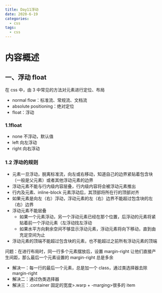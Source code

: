 ```yaml
---
title: Day11浮动
date: 2020-6-19
categories:
  - css
tags:
  - css
---
```


<!-- more -->

# 内容概述

## 一、浮动 float

在 css 中，由 3 中常见的方法对元素进行定位、布局

- normal flow：标准流、常规流、文档流
- absolute positioning：绝对定位
- float：浮动

### 1.1float

- none 不浮动，默认值
- left 向左浮动
- right 向右浮动

### 1.2 浮动的规则

- 元素一旦浮动，脱离标准流，向左或右移动，知道自己的边界紧贴着包含块（一般是父元素）或者其他浮动元素的边界
- 浮动元素不能与行内级内容层叠，行内级内容将会被浮动元素推出
- 行内及元素、inline-block 元素浮动后，其顶部将所在行的顶部对齐
- 如果元素是向左（右）浮动，浮动元素的左（右）边界不能超过包含块的左（右）边界
- 浮动元素不能层叠
  - 如果一个元素浮动，另一个浮动元素已经在那个位置，后浮动的元素将紧贴着前一个浮动元素（左浮动找左浮动
  - 如果水平方向剩余空间不够显示浮动元素，浮动元素将向下移动，直到由充足空间为止
- 浮动元素的顶端不能超过包含块的元素，也不能超过之前所有浮动元素的顶端

问题：在进行布局时，同一行多个元素摆放后，设置 margin-right 让他们直接产生间距，那么最后一个元素设置的 margin-right 总是多余

- 解决一：每一行的最后一个元素，总是加一个 class，通过类选择器去除 margin-right
- 解决二：通过伪类选择器
- 解决三：.container 固定的宽度>.warp + -marging>很多的 item
